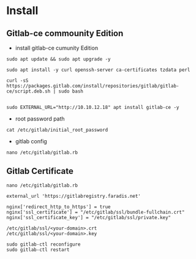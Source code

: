 # Install
## Gitlab-ce commounity Edition
- install gitlab-ce cumunity Edition
```
sudo apt update && sudo apt upgrade -y

sudo apt install -y curl openssh-server ca-certificates tzdata perl

curl -sS https://packages.gitlab.com/install/repositories/gitlab/gitlab-ce/script.deb.sh | sudo bash


sudo EXTERNAL_URL="http://10.10.12.18" apt install gitlab-ce -y

```

- root password path
```
cat /etc/gitlab/initial_root_password
```
- gitlab config
```
nano /etc/gitlab/gitlab.rb
```

## Gitlab Certificate 
```
nano /etc/gitlab/gitlab.rb
```
```
external_url 'https://gitlabregistry.faradis.net'

nginx['redirect_http_to_https'] = true
nginx['ssl_certificate'] = "/etc/gitlab/ssl/bundle-fullchain.crt"
nginx['ssl_certificate_key'] = "/etc/gitlab/ssl/private.key"
```

```
/etc/gitlab/ssl/<your-domain>.crt
/etc/gitlab/ssl/<your-domain>.key
```
```
sudo gitlab-ctl reconfigure
sudo gitlab-ctl restart
```



